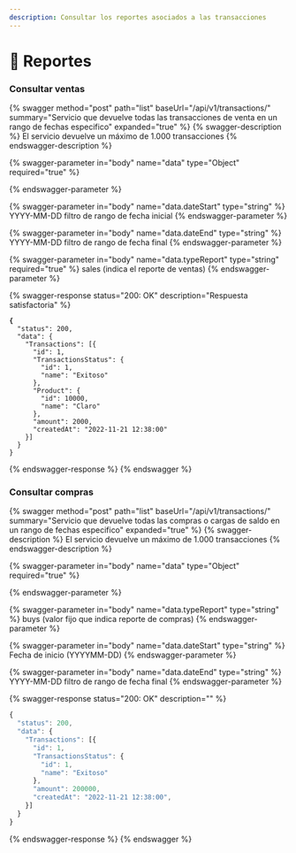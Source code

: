 ```yaml
---
description: Consultar los reportes asociados a las transacciones
---
```


# 📅 Reportes



### Consultar ventas

{% swagger method="post" path="list" baseUrl="/api/v1/transactions/" summary="Servicio que devuelve todas las transacciones de venta en un rango de fechas especifico" expanded="true" %}
{% swagger-description %}
El servicio devuelve un máximo de 1.000 transacciones
{% endswagger-description %}

{% swagger-parameter in="body" name="data" type="Object" required="true" %}

{% endswagger-parameter %}

{% swagger-parameter in="body" name="data.dateStart" type="string" %}
YYYY-MM-DD filtro de rango de fecha inicial
{% endswagger-parameter %}

{% swagger-parameter in="body" name="data.dateEnd" type="string" %}
YYYY-MM-DD filtro de rango de fecha final
{% endswagger-parameter %}

{% swagger-parameter in="body" name="data.typeReport" type="string" required="true" %}
sales (indica el reporte de ventas)
{% endswagger-parameter %}

{% swagger-response status="200: OK" description="Respuesta satisfactoria" %}
<pre class="language-javascript"><code class="lang-javascript"><strong>{
</strong>  "status": 200,
  "data": {
    "Transactions": [{
      "id": 1,
      "TransactionsStatus": {
        "id": 1,
        "name": "Exitoso"
      },
      "Product": {
        "id": 10000,
        "name": "Claro"
      },
      "amount": 2000,
      "createdAt": "2022-11-21 12:38:00"
    }]
  }
}
</code></pre>
{% endswagger-response %}
{% endswagger %}



### Consultar compras

{% swagger method="post" path="list" baseUrl="/api/v1/transactions/" summary="Servicio que devuelve todas las compras o cargas de saldo en un rango de fechas especifico" expanded="true" %}
{% swagger-description %}
El servicio devuelve un máximo de 1.000 transacciones
{% endswagger-description %}

{% swagger-parameter in="body" name="data" type="Object" required="true" %}

{% endswagger-parameter %}

{% swagger-parameter in="body" name="data.typeReport" type="string" %}
buys (valor fijo que indica reporte de compras)
{% endswagger-parameter %}

{% swagger-parameter in="body" name="data.dateStart" type="string" %}
Fecha de inicio (YYYYMM-DD)
{% endswagger-parameter %}

{% swagger-parameter in="body" name="data.dateEnd" type="string" %}
YYYY-MM-DD filtro de rango de fecha final
{% endswagger-parameter %}

{% swagger-response status="200: OK" description="" %}
```javascript
{
  "status": 200,
  "data": {
    "Transactions": [{
      "id": 1,
      "TransactionsStatus": {
        "id": 1,
        "name": "Exitoso"
      },
      "amount": 200000,
      "createdAt": "2022-11-21 12:38:00",
    }]
  }
}
```
{% endswagger-response %}
{% endswagger %}
